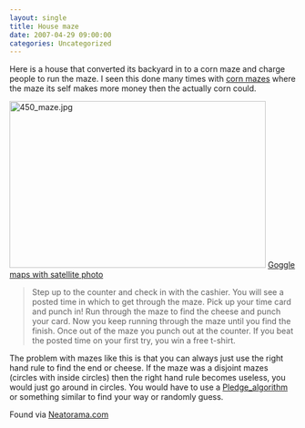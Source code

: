 ```yaml
---
layout: single
title: House maze 
date: 2007-04-29 09:00:00
categories: Uncategorized
---
```

Here is a house that converted its backyard in to a corn maze and charge people to run the maze.
I seen this done many times with <a href="http://www.cornfieldmaze.com/">corn mazes</a> where the maze its self makes more money then the actually corn could.

<img src="/public/uploads/2007/04/450_maze.jpg" alt="450_maze.jpg" title="450_maze.jpg" border="0" height="293" width="450" />
<a href="http://maps.google.com/maps?f=q&amp;hl=en&amp;q=+33%C2%B034%2758.56%22N,++79%C2%B0+0%2755.45%22W&amp;layer=&amp;ie=UTF8&amp;z=18&amp;ll=33.583194,-79.015158&amp;spn=0.002771,0.004844&amp;t=k&amp;om=1">Goggle maps with satellite photo</a>
<blockquote>Step up to the counter and check in with the cashier. You will see a posted time in which to get through the maze. Pick up your time card and punch in! Run through the maze to find the cheese and punch your card. Now you keep running through the maze until you find the finish. Once out of the maze you punch out at the counter. If you beat the posted time on your first try, you win a free t-shirt.</blockquote>
The problem with mazes like this is that you can always just use the right hand rule to find the end or cheese.  If the maze was a disjoint mazes (circles with inside circles) then the right hand rule becomes useless, you would just go around in circles. You would have to use a <a href="http://en.wikipedia.org/wiki/Maze#Pledge_algorithm">Pledge_algorithm</a> or something similar to find your way or randomly guess.

Found via <a href="http://www.neatorama.com/2007/04/20/maze-mania/">Neatorama.com</a>

<a href="http://maps.google.com/maps?f=q&amp;hl=en&amp;q=+33%C2%B034%2758.56%22N,++79%C2%B0+0%2755.45%22W&amp;layer=&amp;ie=UTF8&amp;z=18&amp;ll=33.583194,-79.015158&amp;spn=0.002771,0.004844&amp;t=k&amp;om=1">
</a>
